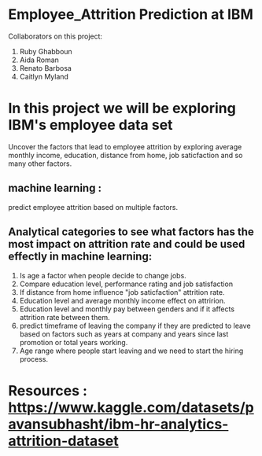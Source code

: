 # Employee_Attrition Prediction at IBM

Collaborators on this project:
1. Ruby Ghabboun
2. Aida Roman
3. Renato Barbosa
4. Caitlyn Myland

# In this project we will be exploring IBM's employee data set 
Uncover the factors that lead to employee attrition by exploring average monthly income, education, distance from home, job saticfaction and so many other factors.

## machine learning :
predict employee attrition based on multiple factors.

## Analytical categories to see what factors has the most impact on attrition rate and could be used effectly in machine learning:
1. Is age a factor when people decide to change jobs.
2. Compare education level, performance rating and job satisfaction
3. If distance from home influence "job saticfaction" attrition rate.
4. Education level and average monthly income effect on attririon.
5. Education level and monthly pay between genders and if it affects attrition rate between them.
6. predict timeframe of leaving the company if they are predicted to leave based on factors such as years at company and years since last promotion or total years working.
7. Age range where people start leaving and we need to start the hiring process.

# Resources : https://www.kaggle.com/datasets/pavansubhasht/ibm-hr-analytics-attrition-dataset

